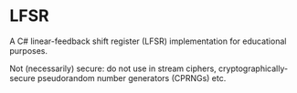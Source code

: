 # LFSR
A C# linear-feedback shift register (LFSR) implementation for educational purposes.

Not (necessarily) secure: do not use in stream ciphers, cryptographically-secure pseudorandom number generators (CPRNGs) etc.
